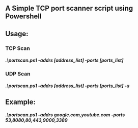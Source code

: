 ## A Simple TCP port scanner script using Powershell


## Usage:
### TCP Scan
##### .\portscan.ps1 -addrs [address_list] -ports [ports_list]

### UDP Scan
##### .\portscan.ps1 -addrs [address_list] -ports [ports_list] -u


## Example:
##### .\portscan.ps1 -addrs google.com,youtube.com -ports 53,8080,80,443,9000,3389
